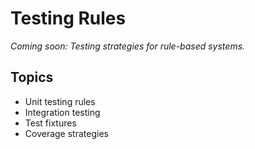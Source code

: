 # Testing Rules

*Coming soon: Testing strategies for rule-based systems.*

## Topics
- Unit testing rules
- Integration testing
- Test fixtures
- Coverage strategies
